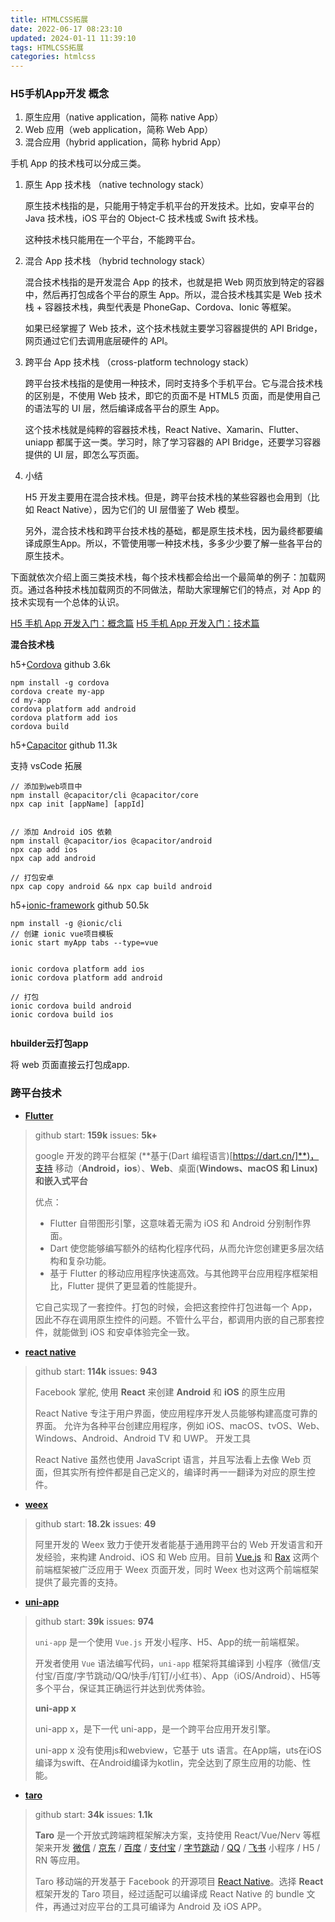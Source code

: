 ```yaml
---
title: HTMLCSS拓展
date: 2022-06-17 08:23:10
updated: 2024-01-11 11:39:10
tags: HTMLCSS拓展
categories: htmlcss
---
```

### H5手机App开发 概念

1. 原生应用（native application，简称 native App）
2. Web 应用（web application，简称 Web App）
3. 混合应用（hybrid application，简称 hybrid App）

<!--more-->

手机 App 的技术栈可以分成三类。

1. 原生 App 技术栈 （native technology stack）

	原生技术栈指的是，只能用于特定手机平台的开发技术。比如，安卓平台的 Java 技术栈，iOS 平台的 Object-C 技术栈或 Swift 技术栈。

	这种技术栈只能用在一个平台，不能跨平台。

2. 混合 App 技术栈 （hybrid technology stack）

	混合技术栈指的是开发混合 App 的技术，也就是把 Web 网页放到特定的容器中，然后再打包成各个平台的原生 App。所以，混合技术栈其实是 Web 技术栈 + 容器技术栈，典型代表是 PhoneGap、Cordova、Ionic 等框架。

	如果已经掌握了 Web 技术，这个技术栈就主要学习容器提供的 API Bridge，网页通过它们去调用底层硬件的 API。

3. 跨平台 App 技术栈 （cross-platform technology stack）

	跨平台技术栈指的是使用一种技术，同时支持多个手机平台。它与混合技术栈的区别是，不使用 Web 技术，即它的页面不是 HTML5 页面，而是使用自己的语法写的 UI 层，然后编译成各平台的原生 App。

	这个技术栈就是纯粹的容器技术栈，React Native、Xamarin、Flutter、uniapp 都属于这一类。学习时，除了学习容器的 API Bridge，还要学习容器提供的 UI 层，即怎么写页面。

4. 小结

	H5 开发主要用在混合技术栈。但是，跨平台技术栈的某些容器也会用到（比如 React Native），因为它们的 UI 层借鉴了 Web 模型。

	另外，混合技术栈和跨平台技术栈的基础，都是原生技术栈，因为最终都要编译成原生App。所以，不管使用哪一种技术栈，多多少少要了解一些各平台的原生技术。

下面就依次介绍上面三类技术栈，每个技术栈都会给出一个最简单的例子：加载网页。通过各种技术栈加载网页的不同做法，帮助大家理解它们的特点，对 App 的技术实现有一个总体的认识。

[H5 手机 App 开发入门：概念篇](http://www.ruanyifeng.com/blog/2019/12/hybrid-app-concepts.html)
[H5 手机 App 开发入门：技术篇](https://www.ruanyifeng.com/blog/2019/12/mobile-app-technology-stack.html)

**混合技术栈**

h5+[Cordova](https://cordova.apache.org/)  github 3.6k

```shell
npm install -g cordova
cordova create my-app
cd my-app
cordova platform add android
cordova platform add ios
cordova build
```

h5+[Capacitor](https://capacitorjs.com/docs/basics/utilities) github 11.3k

支持 vsCode 拓展

```shell
// 添加到web项目中
npm install @capacitor/cli @capacitor/core
npx cap init [appName] [appId]


// 添加 Android iOS 依赖
npm install @capacitor/ios @capacitor/android
npx cap add ios
npx cap add android

// 打包安卓
npx cap copy android && npx cap build android
```

h5+[ionic-framework](https://github.com/ionic-team/ionic-framework) github 50.5k

```shell
npm install -g @ionic/cli
// 创建 ionic vue项目模板
ionic start myApp tabs --type=vue


ionic cordova platform add ios  
ionic cordova platform add android

// 打包
ionic cordova build android
ionic cordova build ios


```

**hbuilder云打包app**

将 web 页面直接云打包成app.

### 跨平台技术

- **[Flutter](https://flutter.cn/)**

> github start: **159k** issues: **5k+**
>
> google 开发的跨平台框架 (**基于(Dart 编程语言)[https://dart.cn/]**)，支持 移动（**Android，ios**）、**Web**、桌面(**Windows、macOS 和 Linux)**和**嵌入式平台**
>
> 优点：
>
> - Flutter 自带图形引擎，这意味着无需为 iOS 和 Android 分别制作界面。
> - Dart 使您能够编写额外的结构化程序代码，从而允许您创建更多层次结构和复杂功能。
> - 基于 Flutter 的移动应用程序快速高效。与其他跨平台应用程序框架相比，Flutter 提供了更显着的性能提升。
>
> 它自己实现了一套控件。打包的时候，会把这套控件打包进每一个 App，因此不存在调用原生控件的问题。不管什么平台，都调用内嵌的自己那套控件，就能做到 iOS 和安卓体验完全一致。



- [**react native**](https://www.reactnative.cn/)

> github start: **114k** issues: **943**
>
> Facebook 掌舵, 使用 **React** 来创建 **Android** 和 **iOS** 的原生应用
>
> React Native 专注于用户界面，使应用程序开发人员能够构建高度可靠的界面。 允许为各种平台创建应用程序，例如 iOS、macOS、tvOS、Web、Windows、Android、Android TV 和 UWP。 开发工具
>
> React Native 虽然也使用 JavaScript 语言，并且写法看上去像 Web 页面，但其实所有控件都是自己定义的，编译时再一一翻译为对应的原生控件。

- **[weex](https://weexapp.com/zh/guide/front-end-frameworks.html)**

> github start: **18.2k** issues: **49**
>
> 阿里开发的 Weex 致力于使开发者能基于通用跨平台的 Web 开发语言和开发经验，来构建 Android、iOS 和 Web 应用。目前 [Vue.js](https://vuejs.org/) 和 [Rax](https://alibaba.github.io/rax/) 这两个前端框架被广泛应用于 Weex 页面开发，同时 Weex 也对这两个前端框架提供了最完善的支持。

- [**uni-app**](https://uniapp.dcloud.net.cn/)

> github start: **39k** issues: **974**
>
> `uni-app` 是一个使用 `Vue.js` 开发小程序、H5、App的统一前端框架。
>
> 开发者使用 `Vue` 语法编写代码，`uni-app` 框架将其编译到 小程序（微信/支付宝/百度/字节跳动/QQ/快手/钉钉/小红书）、App（iOS/Android）、H5等多个平台，保证其正确运行并达到优秀体验。
>
> **uni-app x**
>
> uni-app x，是下一代 uni-app，是一个跨平台应用开发引擎。
>
> uni-app x 没有使用js和webview，它基于 uts 语言。在App端，uts在iOS编译为swift、在Android编译为kotlin，完全达到了原生应用的功能、性能。

- **[taro](https://taro-docs.jd.com/docs/)**

> github start: **34k** issues: **1.1k**
>
> **Taro** 是一个开放式跨端跨框架解决方案，支持使用 React/Vue/Nerv 等框架来开发 [微信](https://mp.weixin.qq.com/) / [京东](https://mp.jd.com/?entrance=taro) / [百度](https://smartprogram.baidu.com/) / [支付宝](https://mini.open.alipay.com/) / [字节跳动](https://developer.open-douyin.com/) / [QQ](https://q.qq.com/) / [飞书](https://open.feishu.cn/document/uYjL24iN/ucDOzYjL3gzM24yN4MjN) 小程序 / H5 / RN 等应用。
>
> Taro 移动端的开发基于 Facebook 的开源项目 [React Native](https://github.com/facebook/react-native)。选择 **React** 框架开发的 Taro 项目，经过适配可以编译成 React Native 的 bundle 文件，再通过对应平台的工具可编译为 Android 及 iOS APP。



